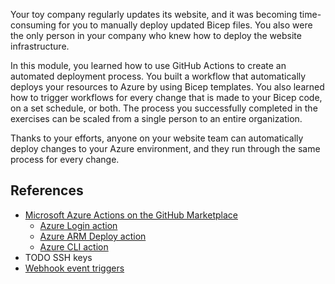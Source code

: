 Your toy company regularly updates its website, and it was becoming time-consuming for you to manually deploy updated Bicep files. You also were the only person in your company who knew how to deploy the website infrastructure.

In this module, you learned how to use GitHub Actions to create an automated deployment process. You built a workflow that automatically deploys your resources to Azure by using Bicep templates. You also learned how to trigger workflows for every change that is made to your Bicep code, on a set schedule, or both. The process you successfully completed in the exercises can be scaled from a single person to an entire organization.

Thanks to your efforts, anyone on your website team can automatically deploy changes to your Azure environment, and they run through the same process for every change.

## References

- [Microsoft Azure Actions on the GitHub Marketplace](https://github.com/marketplace?type=actions&query=azure&verification=verified_creator)
  - [Azure Login action](https://github.com/marketplace/actions/azure-login)
  - [Azure ARM Deploy action](https://github.com/marketplace/actions/deploy-azure-resource-manager-arm-template#example-on-how-to-use-failonstderr)
  - [Azure CLI action](https://github.com/marketplace/actions/azure-cli-action)
- TODO SSH keys
- [Webhook event triggers](https://docs.github.com/actions/reference/events-that-trigger-workflows)
